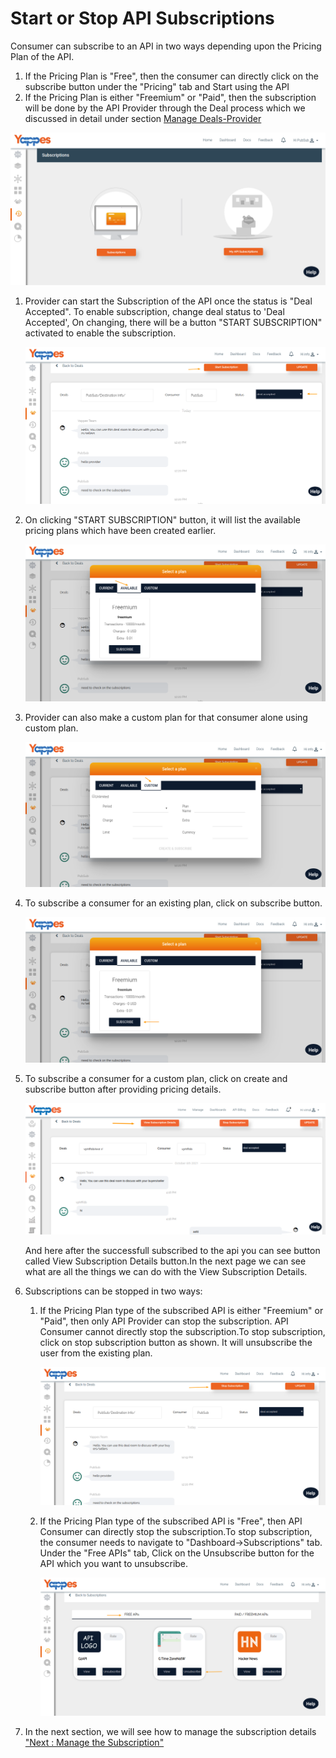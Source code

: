 Start or Stop API Subscriptions
===============================

Consumer can subscribe to an API in two ways depending upon the Pricing
Plan of the API.

1.  If the Pricing Plan is "Free", then the consumer can directly click
    on the subscribe button under the "Pricing" tab and Start using the
    API
2.  If the Pricing Plan is either "Freemium" or "Paid", then the
    subscription will be done by the API Provider through the Deal
    process which we discussed in detail under section [Manage
    Deals-Provider](providerdeals)

![](images/dashboard/subscriptions_view_01.png)

1.  Provider can start the Subscription of the API once the status is
    "Deal Accepted". To enable subscription, change deal status to 'Deal
    Accepted', On changing, there will be a button "START SUBSCRIPTION"
    activated to enable the subscription.

    ![](images/dashboard/subscriptions/providersubs_update_01.png)

2.  On clicking "START SUBSCRIPTION" button, it will list the available
    pricing plans which have been created earlier.

    ![](images/dashboard/subscriptions/providersubs_update_02.png)

3.  Provider can also make a custom plan for that consumer alone using
    custom plan.

    ![](images/dashboard/subscriptions/providersubs_update_03.png)

4.  To subscribe a consumer for an existing plan, click on subscribe
    button.

    ![](images/dashboard/subscriptions/providersubs_update_04.png)

5.  To subscribe a consumer for a custom plan, click on create and
    subscribe button after providing pricing details.

    ![](images/dashboard/subscriptions/providersubs_update_05.png)

    And here after the successfull subscribed to the api you can see
    button called View Subscription Details button.In the next page we
    can see what are all the things we can do with the View Subscription
    Details.

6.  Subscriptions can be stopped in two ways:
    1.  If the Pricing Plan type of the subscribed API is either
        "Freemium" or "Paid", then only API Provider can stop the
        subscription. API Consumer cannot directly stop the
        subscription.To stop subscription, click on stop subscription
        button as shown. It will unsubscribe the user from the existing
        plan.

        ![](images/dashboard/subscriptions/providersubs_update_12.png)

    2.  If the Pricing Plan type of the subscribed API is "Free", then
        API Consumer can directly stop the subscription.To stop
        subscription, the consumer needs to navigate to
        "Dashboard-&gt;Subscriptions" tab. Under the "Free APIs" tab,
        Click on the Unsubscribe button for the API which you want to
        unsubscribe.

        ![](images/dashboard/subscriptions/providersubs_update_13.png)

7.  In the next section, we will see how to manage the subscription
    details ["Next : Manage the Subscription"](manageSubcriptionDetails)
